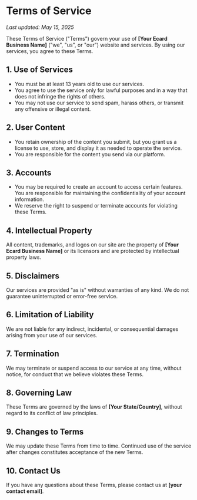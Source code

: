 # Terms of Service

_Last updated: May 15, 2025_

These Terms of Service ("Terms") govern your use of **[Your Ecard Business Name]** ("we", "us", or "our") website and services. By using our services, you agree to these Terms.

## 1. Use of Services

- You must be at least 13 years old to use our services.
- You agree to use the service only for lawful purposes and in a way that does not infringe the rights of others.
- You may not use our service to send spam, harass others, or transmit any offensive or illegal content.

## 2. User Content

- You retain ownership of the content you submit, but you grant us a license to use, store, and display it as needed to operate the service.
- You are responsible for the content you send via our platform.

## 3. Accounts

- You may be required to create an account to access certain features. You are responsible for maintaining the confidentiality of your account information.
- We reserve the right to suspend or terminate accounts for violating these Terms.

## 4. Intellectual Property

All content, trademarks, and logos on our site are the property of **[Your Ecard Business Name]** or its licensors and are protected by intellectual property laws.

## 5. Disclaimers

Our services are provided "as is" without warranties of any kind. We do not guarantee uninterrupted or error-free service.

## 6. Limitation of Liability

We are not liable for any indirect, incidental, or consequential damages arising from your use of our services.

## 7. Termination

We may terminate or suspend access to our service at any time, without notice, for conduct that we believe violates these Terms.

## 8. Governing Law

These Terms are governed by the laws of **[Your State/Country]**, without regard to its conflict of law principles.

## 9. Changes to Terms

We may update these Terms from time to time. Continued use of the service after changes constitutes acceptance of the new Terms.

## 10. Contact Us

If you have any questions about these Terms, please contact us at **[your contact email]**.
